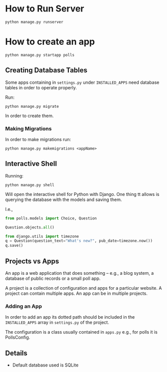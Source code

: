 # How to Run Server
`python manage.py runserver`

# How to create an app
`python manage.py startapp polls`

## Creating Database Tables
Some apps containing in `settings.py` under `INSTALLED_APPS` need database tables in order to operate properly. 

Run:

`python manage.py migrate`

In order to create them.

### Making Migrations
In order to make migrations run:

`python manage.py makemigrations <appName>`

## Interactive Shell
Running:

`python manage.py shell`

Will open the interactive shell for Python with Django. 
One thing tt allows is querying the database with the models and saving them.

I.e.,
```python
from polls.models import Choice, Question

Question.objects.all()

from django.utils import timezone
q = Question(question_text="What's new?", pub_date=timezone.now())
q.save()
```

## Projects vs Apps
An app is a web application that does something – e.g., 
a blog system, a database of public records or a small poll app. 

A project is a collection of configuration and apps for a particular website. 
A project can contain multiple apps. An app can be in multiple projects.

### Adding an App
In order to add an app its dotted path should be included in the `INSTALLED_APPS` array in `settings.py` of the project. 

The configuration is a class usually contained in `apps.py` e.g., for polls it is PollsConfig.


## Details
- Default database used is SQLite